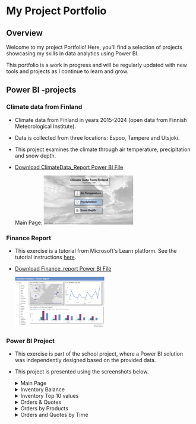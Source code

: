 # My Project Portfolio

## Overview
Welcome to my project Portfolio! 
Here, you'll find a selection of projects showcasing my skills in data analytics using Power BI. 

This portfolio is a work in progress and will be regularly updated with new tools and projects as I continue to learn and grow.



## Power BI -projects

### Climate data from Finland
- Climate data from Finland in years 2015-2024 (open data from Finnish Meteorological Institute).
- Data is collected from three locations: Espoo, Tampere and Utsjoki.
- This project examines the climate through air temperature, precipitation and snow depth.
- [Download ClimateData_Report Power BI File](ClimateData_Report.pbix)
  
  Main Page:
  <img src="project_images/ClimateData_mainpage.png" alt="ClimateData Mainpage" width="50%">
  

### Finance Report
- This exercise is a tutorial from Microsoft's Learn platform. See the tutorial instructions [here](https://learn.microsoft.com/en-us/power-bi/create-reports/desktop-excel-stunning-report).
- [Download Finance_report Power BI File](Finance_report_practise.pbix)

  <img src="project_images/finance_report_picture.png" alt="Finance Report" width="50%"> 
  
  
### Power BI Project
- This exercise is part of the school project, where a Power BI solution was independently designed based on the provided data.
- This project is presented using the screenshots below.
  
  <details>
    <summary>Main Page</summary>
    <img src="project_images/project_main_page.png" alt="Main Page">
  </details>

  <details>
    <summary>Inventory Balance</summary>
    <img src="project_images/project_inventory_balance.png" alt="Inventory Balance">
  </details>

  <details>
    <summary>Inventory Top 10 values</summary>
    <img src="project_images/project_inventory_value_topvalues.png" alt="Inventory Top 10 values">
  </details>

  <details>
    <summary>Orders & Quotes</summary>
    <img src="project_images/project_orders_quotes.png" alt="Orders & Quotes">
  </details>

  <details>
    <summary>Orders by Products</summary>
    <img src="project_images/project_orders_by_products.png" alt="Orders by Products">
  </details>

  <details>
    <summary>Orders and Quotes by Time</summary>
    <img src="project_images/project_orders_quotes_by_time.png" alt="Orders and Quotes by Time">
  </details>
